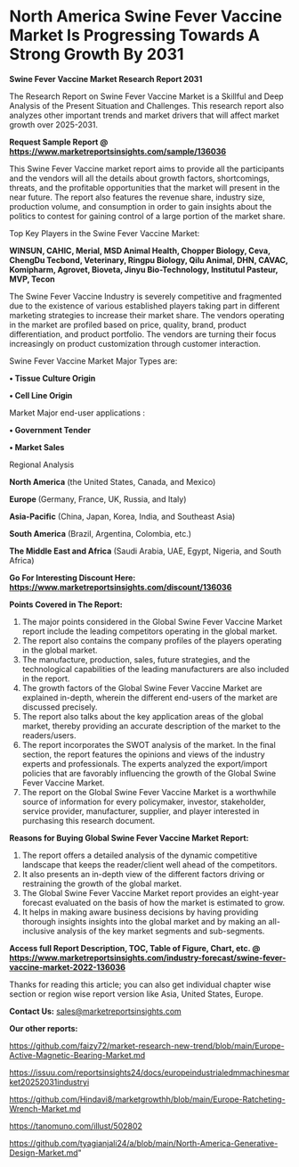 # North America Swine Fever Vaccine Market Is Progressing Towards A Strong Growth By 2031

<strong>Swine Fever Vaccine Market Research Report 2031</strong>

The Research Report on Swine Fever Vaccine Market is a Skillful and Deep Analysis of the Present Situation and Challenges. This research report also analyzes other important trends and market drivers that will affect market growth over 2025-2031.

<strong>Request Sample Report @ <a href=https://www.marketreportsinsights.com/sample/136036>https://www.marketreportsinsights.com/sample/136036</a></strong>

This Swine Fever Vaccine market report aims to provide all the participants and the vendors will all the details about growth factors, shortcomings, threats, and the profitable opportunities that the market will present in the near future. The report also features the revenue share, industry size, production volume, and consumption in order to gain insights about the politics to contest for gaining control of a large portion of the market share.

Top Key Players in the Swine Fever Vaccine Market:

<strong>WINSUN, CAHIC, Merial, MSD Animal Health, Chopper Biology, Ceva, ChengDu Tecbond, Veterinary, Ringpu Biology, Qilu Animal, DHN, CAVAC, Komipharm, Agrovet, Bioveta, Jinyu Bio-Technology, Institutul Pasteur, MVP, Tecon</strong>

The Swine Fever Vaccine Industry is severely competitive and fragmented due to the existence of various established players taking part in different marketing strategies to increase their market share. The vendors operating in the market are profiled based on price, quality, brand, product differentiation, and product portfolio. The vendors are turning their focus increasingly on product customization through customer interaction.

Swine Fever Vaccine Market Major Types are:

<strong>• Tissue Culture Origin

• Cell Line Origin</strong>

Market Major end-user applications :

<strong>• Government Tender

• Market Sales</strong>

Regional Analysis

</u><strong><b>North America</b></strong> (the United States, Canada, and Mexico)

<strong><b>Europe </b></strong>(Germany, France, UK, Russia, and Italy)

<strong><b>Asia-Pacific</b></strong> (China, Japan, Korea, India, and Southeast Asia)

<strong><b>South America</b></strong> (Brazil, Argentina, Colombia, etc.)

<strong><b>The Middle East and Africa</b></strong> (Saudi Arabia, UAE, Egypt, Nigeria, and South Africa)

<strong>Go For Interesting Discount Here: <a href=https://www.marketreportsinsights.com/discount/136036>https://www.marketreportsinsights.com/discount/136036</a></strong>

<strong>Points Covered in The Report:</strong>
<ol>
  <li>The major points considered in the Global Swine Fever Vaccine Market report include the leading competitors operating in the global market.</li>
  <li>The report also contains the company profiles of the players operating in the global market.</li>
  <li>The manufacture, production, sales, future strategies, and the technological capabilities of the leading manufacturers are also included in the report.</li>
  <li>The growth factors of the Global Swine Fever Vaccine Market are explained in-depth, wherein the different end-users of the market are discussed precisely.</li>
  <li>The report also talks about the key application areas of the global market, thereby providing an accurate description of the market to the readers/users.</li>
  <li>The report incorporates the SWOT analysis of the market. In the final section, the report features the opinions and views of the industry experts and professionals. The experts analyzed the export/import policies that are favorably influencing the growth of the Global Swine Fever Vaccine Market.</li>
  <li>The report on the Global Swine Fever Vaccine Market is a worthwhile source of information for every policymaker, investor, stakeholder, service provider, manufacturer, supplier, and player interested in purchasing this research document.</li>
</ol>
<strong>Reasons for Buying Global Swine Fever Vaccine Market Report:</strong>

<ol>
  <li>The report offers a detailed analysis of the dynamic competitive landscape that keeps the reader/client well ahead of the competitors.</li>
  <li>It also presents an in-depth view of the different factors driving or restraining the growth of the global market.</li>
  <li>The Global Swine Fever Vaccine Market report provides an eight-year forecast evaluated on the basis of how the market is estimated to grow.</li>
  <li>It helps in making aware business decisions by having providing thorough insights insights into the global market and by making an all-inclusive analysis of the key market segments and sub-segments.</li>
</ol>
<strong>Access full Report Description, TOC, Table of Figure, Chart, etc. @ <a href=https://www.marketreportsinsights.com/industry-forecast/swine-fever-vaccine-market-2022-136036>https://www.marketreportsinsights.com/industry-forecast/swine-fever-vaccine-market-2022-136036</a></strong>


Thanks for reading this article; you can also get individual chapter wise section or region wise report version like Asia, United States, Europe.

<strong>Contact Us:</strong>
sales@marketreportsinsights.com

<strong>Our other reports:</strong>

<a href=https://github.com/faizy72/market-research-new-trend/blob/main/Europe-Active-Magnetic-Bearing-Market.md>https://github.com/faizy72/market-research-new-trend/blob/main/Europe-Active-Magnetic-Bearing-Market.md</a>

<a href=https://issuu.com/reportsinsights24/docs/europeindustrialedmmachinesmarket20252031industryi>https://issuu.com/reportsinsights24/docs/europeindustrialedmmachinesmarket20252031industryi</a>

<a href=https://github.com/Hindavi8/marketgrowthh/blob/main/Europe-Ratcheting-Wrench-Market.md>https://github.com/Hindavi8/marketgrowthh/blob/main/Europe-Ratcheting-Wrench-Market.md</a>

<a href=https://tanomuno.com/illust/502802>https://tanomuno.com/illust/502802</a>

<a href=https://github.com/tyagianjali24/a/blob/main/North-America-Generative-Design-Market.md>https://github.com/tyagianjali24/a/blob/main/North-America-Generative-Design-Market.md</a>"
